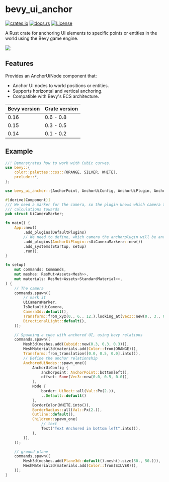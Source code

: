 # bevy_ui_anchor

[![crates.io](https://img.shields.io/crates/v/bevy_ui_anchor)](https://crates.io/crates/bevy_ui_anchor)
[![docs.rs](https://docs.rs/bevy_ui_anchor/badge.svg)](https://docs.rs/bevy_ui_anchor)
[![License](https://img.shields.io/crates/l/bevy_ui_anchor)](https://opensource.org/licenses/MIT)

A Rust crate for anchoring UI elements to specific points or entities in the world using the Bevy game engine.

![](follow.gif)

## Features

Provides an AnchorUiNode component that:

- Anchor UI nodes to world positions or entities.
- Supports horizontal and vertical anchoring.
- Compatible with Bevy's ECS architecture.

| Bevy version | Crate version |
| ------------ | ------------------------ |
| 0.16         | 0.6 - 0.8                |
| 0.15         | 0.3 - 0.5                |
| 0.14         | 0.1 - 0.2                |

## Example

``` rust
//! Demonstrates how to work with Cubic curves.
use bevy::{
    color::palettes::css::{ORANGE, SILVER, WHITE},
    prelude::*,
};

use bevy_ui_anchor::{AnchorPoint, AnchorUiConfig, AnchorUiPlugin, AnchoredUiNodes};

#[derive(Component)]
/// We need a marker for the camera, so the plugin knows which camera to perform position
/// calculations towards
pub struct UiCameraMarker;

fn main() {
    App::new()
        .add_plugins(DefaultPlugins)
        // We need to define, which camera the anchorplugin will be anchored to
        .add_plugins(AnchorUiPlugin::<UiCameraMarker>::new())
        .add_systems(Startup, setup)
        .run();
}

fn setup(
    mut commands: Commands,
    mut meshes: ResMut<Assets<Mesh>>,
    mut materials: ResMut<Assets<StandardMaterial>>,
) {
    // The camera
    commands.spawn((
        // mark it
        UiCameraMarker,
        IsDefaultUiCamera,
        Camera3d::default(),
        Transform::from_xyz(0., 6., 12.).looking_at(Vec3::new(0., 3., 0.), Vec3::Y),
        DirectionalLight::default(),
    ));

    // Spawning a cube with anchored UI, using bevy relations
    commands.spawn((
        Mesh3d(meshes.add(Cuboid::new(0.3, 0.3, 0.3))),
        MeshMaterial3d(materials.add(Color::from(ORANGE))),
        Transform::from_translation([0.0, 0.5, 0.0].into()),
        // Define the anchor relationship
        AnchoredUiNodes::spawn_one((
            AnchorUiConfig {
                anchorpoint: AnchorPoint::bottomleft(),
                offset: Some(Vec3::new(0.0, 0.5, 0.0)),
            },
            Node {
                border: UiRect::all(Val::Px(2.)),
                ..Default::default()
            },
            BorderColor(WHITE.into()),
            BorderRadius::all(Val::Px(2.)),
            Outline::default(),
            Children::spawn_one(
                // text
                Text("Text Anchored in bottom left".into()),
            ),
        )),
    ));

    // ground plane
    commands.spawn((
        Mesh3d(meshes.add(Plane3d::default().mesh().size(50., 50.))),
        MeshMaterial3d(materials.add(Color::from(SILVER))),
    ));
}
```
